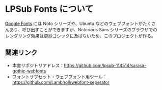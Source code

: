 # LPSub Fonts について

[Google Fonts](https://developers.google.com/fonts/docs/getting_started) には Noto シリーズや、Ubuntu などのウェブフォントがたくさんあり、呼び出すことができますが、Notorious Sans シリーズのブラウザでのレンダリング効果は更紗ゴシックに及ばないため、このプロジェクトが作る。

## 関連リンク

- 本書リポジトリアドレス：<https://github.com/lpsub-114514/sarasa-gothic-webfonts>
- フォントサブセット・ウェブフォント用ツール：<https://github.com/Lambholl/webfont-seperator>
